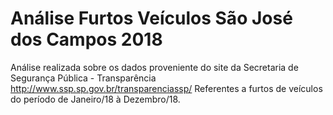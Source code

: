 # Análise Furtos Veículos São José dos Campos 2018

Análise realizada sobre os dados proveniente do site da Secretaria de Segurança Pública - Transparência http://www.ssp.sp.gov.br/transparenciassp/
Referentes a furtos de veículos do período de Janeiro/18 à Dezembro/18.
